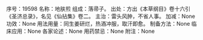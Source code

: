 序号：19598
名称：地肤煎
组成：落帚子。
出处：方出《本草纲目》卷十六引《圣济总录》，名见《仙拈集》卷二。
主治：雷头风肿，不省人事。
加减：None
功效：None
用法用量：同生姜研烂，热酒冲服，取汗即愈。
制备方法：None
临床应用：None
各家论述：None
用药禁忌：None
附注：None
